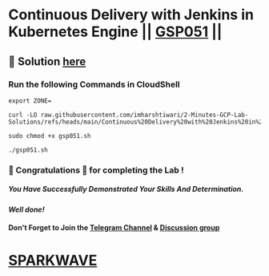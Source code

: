 # Continuous Delivery with Jenkins in Kubernetes Engine || [GSP051](https://www.cloudskillsboost.google/focuses/1104?parent=catalog) ||

## 🔑 Solution [here](https://www.youtube.com/@sparkwave.01)

### Run the following Commands in CloudShell

```
export ZONE=
```
```
curl -LO raw.githubusercontent.com/imharshtiwari/2-Minutes-GCP-Lab-Solutions/refs/heads/main/Continuous%20Delivery%20with%20Jenkins%20in%20Kubernetes%20Engine/gsp051.sh

sudo chmod +x gsp051.sh

./gsp051.sh
```

### 🐼 Congratulations 🎉 for completing the Lab !

##### *You Have Successfully Demonstrated Your Skills And Determination.*

#### *Well done!*

#### Don't Forget to Join the [Telegram Channel](https://t.me/sparkwave.01) & [Discussion group](https://t.me/sparkwave.01chats)

# [SPARKWAVE](https://www.youtube.com/@sparkwave.01)
